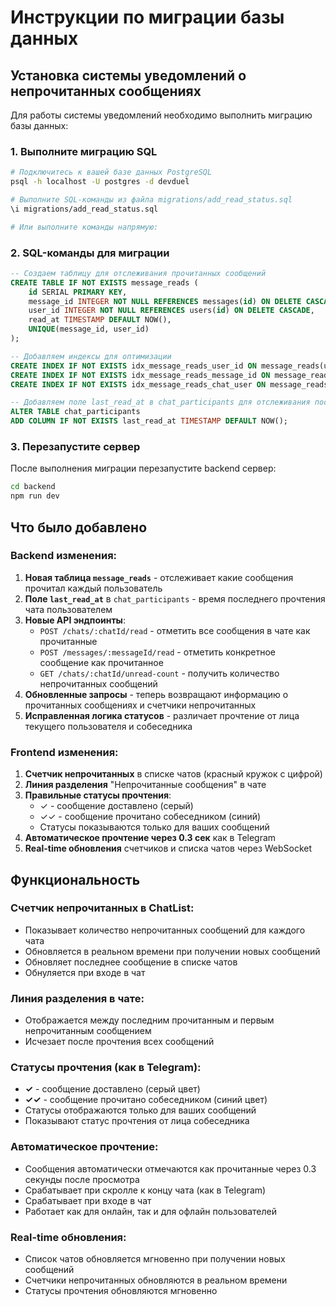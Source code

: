 # Инструкции по миграции базы данных

## Установка системы уведомлений о непрочитанных сообщениях

Для работы системы уведомлений необходимо выполнить миграцию базы данных:

### 1. Выполните миграцию SQL

```bash
# Подключитесь к вашей базе данных PostgreSQL
psql -h localhost -U postgres -d devduel

# Выполните SQL-команды из файла migrations/add_read_status.sql
\i migrations/add_read_status.sql

# Или выполните команды напрямую:
```

### 2. SQL-команды для миграции

```sql
-- Создаем таблицу для отслеживания прочитанных сообщений
CREATE TABLE IF NOT EXISTS message_reads (
    id SERIAL PRIMARY KEY,
    message_id INTEGER NOT NULL REFERENCES messages(id) ON DELETE CASCADE,
    user_id INTEGER NOT NULL REFERENCES users(id) ON DELETE CASCADE,
    read_at TIMESTAMP DEFAULT NOW(),
    UNIQUE(message_id, user_id)
);

-- Добавляем индексы для оптимизации
CREATE INDEX IF NOT EXISTS idx_message_reads_user_id ON message_reads(user_id);
CREATE INDEX IF NOT EXISTS idx_message_reads_message_id ON message_reads(message_id);
CREATE INDEX IF NOT EXISTS idx_message_reads_chat_user ON message_reads(message_id, user_id);

-- Добавляем поле last_read_at в chat_participants для отслеживания последнего времени прочтения
ALTER TABLE chat_participants 
ADD COLUMN IF NOT EXISTS last_read_at TIMESTAMP DEFAULT NOW();
```

### 3. Перезапустите сервер

После выполнения миграции перезапустите backend сервер:

```bash
cd backend
npm run dev
```

## Что было добавлено

### Backend изменения:
1. **Новая таблица `message_reads`** - отслеживает какие сообщения прочитал каждый пользователь
2. **Поле `last_read_at`** в `chat_participants` - время последнего прочтения чата пользователем
3. **Новые API эндпоинты**:
   - `POST /chats/:chatId/read` - отметить все сообщения в чате как прочитанные
   - `POST /messages/:messageId/read` - отметить конкретное сообщение как прочитанное
   - `GET /chats/:chatId/unread-count` - получить количество непрочитанных сообщений
4. **Обновленные запросы** - теперь возвращают информацию о прочитанных сообщениях и счетчики непрочитанных
5. **Исправленная логика статусов** - различает прочтение от лица текущего пользователя и собеседника

### Frontend изменения:
1. **Счетчик непрочитанных** в списке чатов (красный кружок с цифрой)
2. **Линия разделения** "Непрочитанные сообщения" в чате
3. **Правильные статусы прочтения**:
   - ✓ - сообщение доставлено (серый)
   - ✓✓ - сообщение прочитано собеседником (синий)
   - Статусы показываются только для ваших сообщений
4. **Автоматическое прочтение через 0.3 сек** как в Telegram
5. **Real-time обновления** счетчиков и списка чатов через WebSocket

## Функциональность

### Счетчик непрочитанных в ChatList:
- Показывает количество непрочитанных сообщений для каждого чата
- Обновляется в реальном времени при получении новых сообщений
- Обновляет последнее сообщение в списке чатов
- Обнуляется при входе в чат

### Линия разделения в чате:
- Отображается между последним прочитанным и первым непрочитанным сообщением
- Исчезает после прочтения всех сообщений

### Статусы прочтения (как в Telegram):
- **✓** - сообщение доставлено (серый цвет)
- **✓✓** - сообщение прочитано собеседником (синий цвет)
- Статусы отображаются только для ваших сообщений
- Показывают статус прочтения от лица собеседника

### Автоматическое прочтение:
- Сообщения автоматически отмечаются как прочитанные через 0.3 секунды после просмотра
- Срабатывает при скролле к концу чата (как в Telegram)
- Срабатывает при входе в чат
- Работает как для онлайн, так и для офлайн пользователей

### Real-time обновления:
- Список чатов обновляется мгновенно при получении новых сообщений
- Счетчики непрочитанных обновляются в реальном времени
- Статусы прочтения обновляются мгновенно
